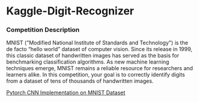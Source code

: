 # Kaggle-Digit-Recognizer

### Competition Description
MNIST ("Modified National Institute of Standards and Technology") is the de facto “hello world” dataset of computer vision. Since its release in 1999, this classic dataset of handwritten images has served as the basis for benchmarking classification algorithms. As new machine learning techniques emerge, MNIST remains a reliable resource for researchers and learners alike.
In this competition, your goal is to correctly identify digits from a dataset of tens of thousands of handwritten images.



[Pytorch CNN Implementation on MNIST Dataset](https://www.kaggle.com/iamabhishekdas/pytorch-cnn-implementation-on-mnist-dataset)

